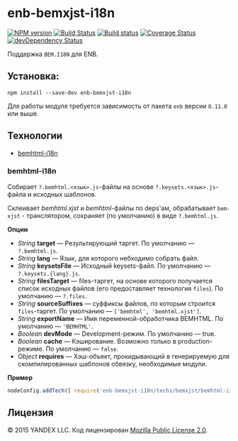 enb-bemxjst-i18n
============


[![NPM version](http://img.shields.io/npm/v/enb-bemxjst-i18n.svg?style=flat)](https://www.npmjs.org/package/enb-bemxjst-i18n)
[![Build Status](http://img.shields.io/travis/enb-bem/enb-bemxjst-i18n/master.svg?style=flat&label=tests)](https://travis-ci.org/enb-bem/enb-bemxjst-i18n)
[![Build status](https://img.shields.io/appveyor/ci/blond/enb-bh.svg?style=flat&label=windows)](https://ci.appveyor.com/project/blond/enb-bh)
[![Coverage Status](https://img.shields.io/coveralls/enb-bem/enb-bemxjst-i18n.svg?style=flat)](https://coveralls.io/r/enb-bem/enb-bemxjst-i18n?branch=master)
[![devDependency Status](http://img.shields.io/david/enb-bem/enb-bemxjst-i18n.svg?style=flat)](https://david-dm.org/enb-bem/enb-bemxjst-i18n)

Поддержка `BEM.I18N` для ENB.

Установка:
----------

```
npm install --save-dev enb-bemxjst-i18n
```

Для работы модуля требуется зависимость от пакета `enb` версии `0.11.0` или выше.

Технологии
----------

* [bemhtml-i18n](#bemhtml-i18n)

### bemhtml-i18n

Собирает `?.bemhtml.<язык>.js`-файлы на основе `?.keysets.<язык>.js`-файла и исходных шаблонов.

Склеивает *bemhtml.xjst* и *bemhtml*-файлы по deps'ам, обрабатывает `bem-xjst` - транслятором,  сохраняет (по умолчанию) в виде `?.bemhtml.js`.

**Опции**

* *String* **target** — Результирующий таргет. По умолчанию — `?.bemhtml.js`.
* *String* **lang** — Язык, для которого небходимо собрать файл.
* *String* **keysetsFile** — Исходный keysets-файл. По умолчанию — `?.keysets.{lang}.js`.
* *String* **filesTarget** — files-таргет, на основе которого получается список исходных файлов (его предоставляет технология `files`). По умолчанию — `?.files`.
* *String* **sourceSuffixes** — суффиксы файлов, по которым строится `files`-таргет. По умолчанию — `['bemhtml', 'bemhtml.xjst']`.
* *String* **exportName** — Имя переменной-обработчика BEMHTML. По умолчанию — `'BEMHTML'`.
* *Boolean* **devMode** — Development-режим. По умолчанию — true.
* *Boolean* **cache** — Кэширование. Возможно только в production-режиме. По умолчанию — `false`.
* *Object* **requires** — Хэш-объект, прокидывающий в генерируемую для скомпилированных шаблонов обвязку, необходимые модули.

**Пример**

```javascript
nodeConfig.addTech([ require('enb-bemxjst-i18n/techs/bemxjst/bemhtml-i18n'), { lang: {lang}, devMode: false } ]);
```
Лицензия
--------

© 2015 YANDEX LLC. Код лицензирован [Mozilla Public License 2.0](LICENSE.txt).
